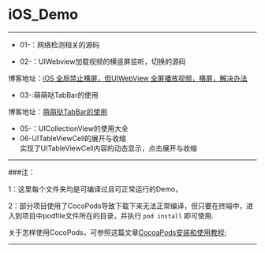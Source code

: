 # iOS_Demo


---

- 01-：网络检测相关的源码

- 02-：UIWebview加载视频的横竖屏监听，切换的源码

博客地址：[iOS 全局禁止横屏，但UIWebView 全屏播放视频，横屏，解决办法](http://www.cnblogs.com/fengtengfei/p/4646562.html)

- 03-:萌萌哒TabBar的使用

博客地址：[萌萌哒TabBar的使用](http://darren90.github.io/2015/09/12/%E8%90%8C%E8%90%8C%E5%93%92TabBar%E7%9A%84%E4%BD%BF%E7%94%A8/)

- 05-：UICollectionView的使用大全
- 06-UITableViewCell的展开与收缩	
	实现了UITableViewCell内容的动态显示，点击展开与收缩

---

###注：

1：这里每个文件夹均是可编译过且可正常运行的Demo，

2：部分项目使用了CocoPods导致下载下来无法正常编译，但只要在终端中，进入到项目中podfile文件所在的目录，并执行 `pod install` 即可使用.

关于怎样使用CocoPods，可参照这篇文章[CocoaPods安装和使用教程](http://code4app.com/article/cocoapods-install-usage);

---
